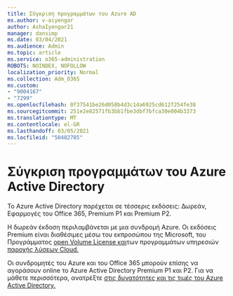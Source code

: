 ```yaml
---
title: Σύγκριση προγραμμάτων του Azure AD
ms.author: v-aiyengar
author: AshaIyengar21
manager: dansimp
ms.date: 03/04/2021
ms.audience: Admin
ms.topic: article
ms.service: o365-administration
ROBOTS: NOINDEX, NOFOLLOW
localization_priority: Normal
ms.collection: Adm_O365
ms.custom:
- "9004167"
- "7299"
ms.openlocfilehash: 0f37541be26d058b4d3c1da6925cd612f254fe38
ms.sourcegitcommit: 251e2e82571fb3bb1fbe3dbf7bfca30e004b3373
ms.translationtype: MT
ms.contentlocale: el-GR
ms.lasthandoff: 03/05/2021
ms.locfileid: "50482785"
---
```

# <a name="azure-active-directory-plans-comparison"></a>Σύγκριση προγραμμάτων του Azure Active Directory

Το Azure Active Directory παρέχεται σε τέσσερις εκδόσεις: Δωρεάν, Εφαρμογές του Office 365, Premium P1 και Premium P2.

Η δωρεάν έκδοση περιλαμβάνεται με μια συνδρομή Azure. Οι εκδόσεις Premium είναι διαθέσιμες μέσω του εκπροσώπου της Microsoft, του Προγράμματος [open Volume License και](https://go.microsoft.com/fwlink/?linkid=2110873)των προγραμμάτων υπηρεσιών [παροχής λύσεων Cloud.](https://go.microsoft.com/fwlink/?LinkId=614968&clcid=0x409)

Οι συνδρομητές του Azure και του Office 365 μπορούν επίσης να αγοράσουν online το Azure Active Directory Premium P1 και P2. Για να μάθετε περισσότερα, ανατρέξτε [στις δυνατότητες και τις τιμές του Azure Active Directory.](https://go.microsoft.com/fwlink/?linkid=2081447)
